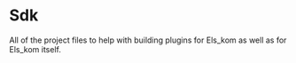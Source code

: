 # Sdk
All of the project files to help with building plugins for Els_kom as well as for Els_kom itself.
